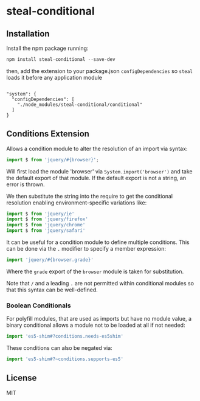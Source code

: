 
# steal-conditional

## Installation

Install the npm package running: 

```js
npm install steal-conditional --save-dev
```

then, add the extension to your package.json `configDependencies` so `steal` loads it before any application module

```

"system": {
  "configDependencies": [
    "./node_modules/steal-conditional/conditional"
  ]
}

```

## Conditions Extension

Allows a condition module to alter the resolution of an import via syntax:

```js
import $ from 'jquery/#{browser}';
```

Will first load the module 'browser' via `System.import('browser')` and
take the default export of that module.
If the default export is not a string, an error is thrown.

We then substitute the string into the require to get the conditional resolution
enabling environment-specific variations like:

```js
import $ from 'jquery/ie'
import $ from 'jquery/firefox'
import $ from 'jquery/chrome'
import $ from 'jquery/safari'
```

It can be useful for a condition module to define multiple conditions.
This can be done via the `.` modifier to specify a member expression:

```js
import 'jquery/#{browser.grade}'
```

Where the `grade` export of the `browser` module is taken for substitution.

Note that `/` and a leading `.` are not permitted within conditional modules
so that this syntax can be well-defined.


### Boolean Conditionals

For polyfill modules, that are used as imports but have no module value,
a binary conditional allows a module not to be loaded at all if not needed:

```js
import 'es5-shim#?conditions.needs-es5shim'
```

These conditions can also be negated via:

```js
import 'es5-shim#?~conditions.supports-es5'
```

## License

MIT
